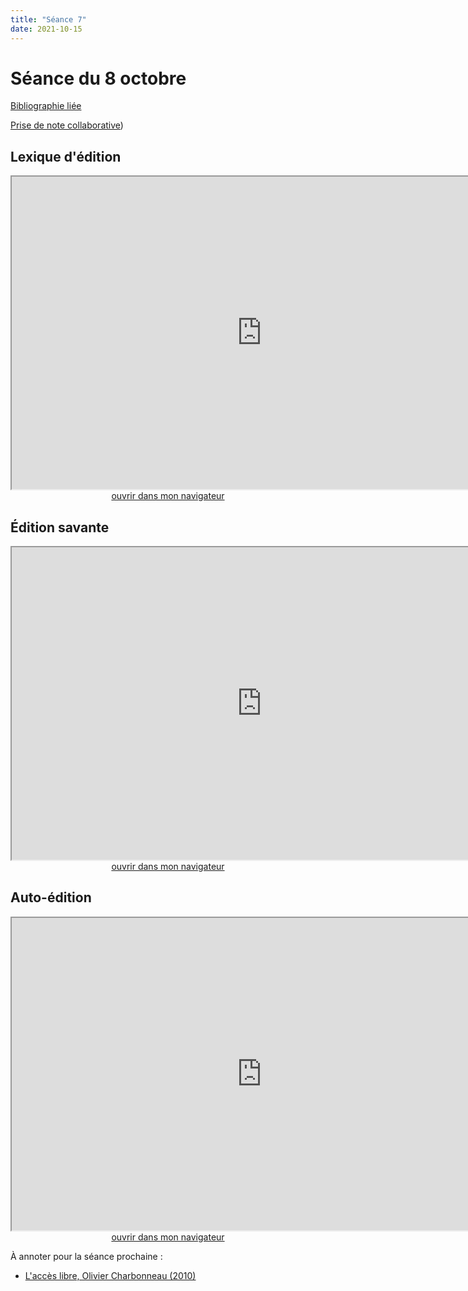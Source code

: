 ```yaml
--- 
title: "Séance 7"
date: 2021-10-15
---
```


# Séance du 8 octobre

[Bibliographie liée](https://www.zotero.org/groups/4276254/fra3826-a2021/collections/GPVKZVNA)

[Prise de note collaborative](https://demo.hedgedoc.org/o79gPgmMQ_KlXDKSoIQ1_A#))

## Lexique d'édition

<iframe src="https://mmellet.github.io/fra3826_2021/slides/Seance-7-1.html" title="description"  height="500" width="800" allowfullscreen="allowfullscreen"></iframe>

<div style="text-align:center">
<a href="https://mmellet.github.io/fra3826_2021/slides/Seance-7-1.html" target="_blank">ouvrir dans mon navigateur</a>
</div>

## Édition savante

<iframe src="https://mmellet.github.io/fra3826_2021/slides/Seance-7-2.html" title="description" height="500" width="800" ></iframe>

<div style="text-align:center">
<a href="https://mmellet.github.io/fra3826_2021/slides/Seance-7-2.html" target="_blank">ouvrir dans mon navigateur</a>
</div>


## Auto-édition

<iframe src="https://mmellet.github.io/fra3826_2021/slides/Seance-7-3.html" title="description" height="500" width="800" ></iframe>

<div style="text-align:center">
<a href="https://mmellet.github.io/fra3826_2021/slides/Seance-7-3.html" target="_blank">ouvrir dans mon navigateur</a>
</div>



À annoter pour la séance prochaine : 

- <a href="https://via.hypothes.is/http://owncloud.ecrituresnumeriques.ca/index.php/s/98U54NjVLrG39ye">L'accès libre, Olivier Charbonneau (2010)</a>

